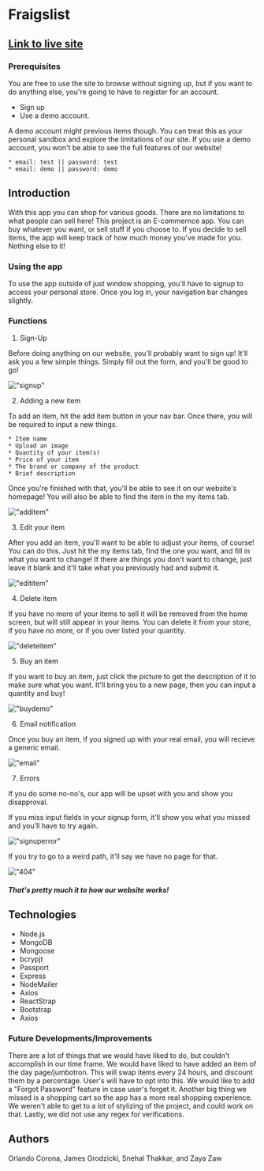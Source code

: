# Fraigslist

## **[Link to live site](https://limitless-dawn-67554.herokuapp.com/)**

### Prerequisites
You are free to use the site to browse without signing up, but if you want to do anything else, you're going to have to register for an account.
* Sign up
* Use a demo account. 

A demo account might previous items though. You can treat this as your personal sandbox and explore the limitations of our site. If you use a demo account, you won't be able to see the full features of our website!

```
* email: test || password: test 
* email: demo || password: demo
```

## Introduction

With this app you can shop for various goods. There are no limitations to what people can sell here! This project is an E-commernce app. You can buy whatever you want, or sell stuff if you choose to. If you decide to sell items, the app will keep track of how much money you've made for you. Nothing else to it!

### Using the app
To use the app outside of just window shopping, you'll have to signup to access your personal store. Once you log in, your navigation bar changes slightly. 

### Functions

1. Sign-Up

Before doing anything on our website, you'll probably want to sign up! It'll ask you a few simple things. Simply fill out the form, and you'll be good to go!

!["signup"](client/public/images/signupdemo.gif)

2. Adding a new item 

To add an item, hit the add item button in your nav bar. Once there, you will be required to input a new things.

``` 
* Item name
* Upload an image
* Quantity of your item(s)
* Price of your item
* The brand or company of the product
* Brief description 
```

Once you're finished with that, you'll be able to see it on our website's homepage! You will also be able to find the item in the my items tab.

!["additem"](client/public/images/additemdemo.gif)

3. Edit your item

After you add an item, you'll want to be able to adjust your items, of course! You can do this. Just hit the my items tab, find the one you want, and fill in what you want to change! If there are things you don't want to change, just leave it blank and it'll take what you previously had and submit it.

!["edititem"](client/public/images/editdemo.gif)

4. Delete item

If you have no more of your items to sell it will be removed from the home screen, but will still appear in your items. You can delete it from your store, if you have no more, or if you over listed your quantity.

!["deleteitem"](client/public/images/deletedemo.gif)

5. Buy an item

If you want to buy an item, just click the picture to get the description of it to make sure what you want. It'll bring you to a new page, then you can input a quantity and buy!

!["buydemo"](client/public/images/buydemo.gif)

6. Email notification

Once you buy an item, if you signed up with your real email, you will recieve a generic email. 

!["email"](client/public/images/emaildemo.gif)

7. Errors

If you do some no-no's, our app will be upset with you and show you disapproval. 

If you miss input fields in your signup form, it'll show you what you missed and you'll have to try again. 

!["signuperror"](client/public/images/signuperrordemo.gif)

If you try to go to a weird path, it'll say we have no page for that.

!["404"](client/public/images/nopathdemo.gif)

##### That's pretty much it to how our website works!

## Technologies


* Node.js
* MongoDB
* Mongoose
* bcrypjt
* Passport
* Express
* NodeMailer
* Axios
* ReactStrap
* Bootstrap
* Axios


### Future Developments/Improvements

There are a lot of things that we would have liked to do, but couldn't accomplish in our time frame. We would have liked to have added an item of the day page/jumbotron. This will swap items every 24 hours, and discount them by a percentage. User's will have to opt into this. We would like to add a "Forgot Password" feature in case user's forget it. Another big thing we missed is a shopping cart so the app has a more real shopping experience. We weren't able to get to a lot of stylizing of the project, and could work on that. Lastly, we did not use any regex for verifications. 

## Authors

Orlando Corona, James Grodzicki, Snehal Thakkar, and Zaya Zaw
